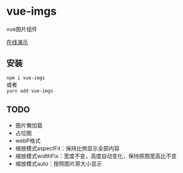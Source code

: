 # vue-imgs
vue图片组件

[在线演示](https://qqabcv520.github.io/vue-imgs/examples/) 

## 安装
`npm i vue-imgs`  
或者  
`yarn add vue-imgs`  

## TODO
* 图片懒加载
* 占位图
* webP格式
* 缩放模式aspectFit：保持比例显示全部内容
* 缩放模式widthFix：宽度不变，高度自动变化，保持原图宽高比不变
* 缩放模式auto：按照图片原大小显示

